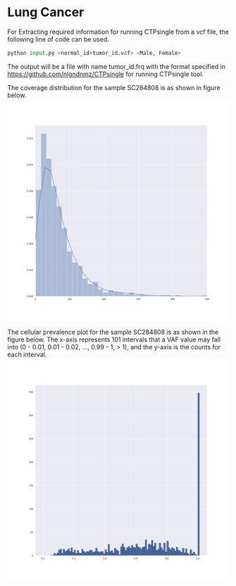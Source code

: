 # Lung Cancer


For Extracting required information for running CTPsingle from a vcf file, the following line of code can be used.

```python
python input.py <normal_id+tumor_id.vcf> <Male, Female>
```

The output will be a file with name tumor_id.frq with the format specified in https://github.com/nlgndnmz/CTPsingle for running CTPsingle tool.

The coverage distribution for the sample SC284808 is as shown in figure below.
![alt text](plots/combined_SC284808_cov.png?raw=true "Title")


The cellular prevalence plot for the sample SC284808 is as shown in the figure below.
The x-axis represents 101 intervals that a VAF value may fall into (0 - 0.01, 0.01 - 0.02, ..., 0.99 - 1, > 1), and the y-axis is the counts for each interval.
![alt text](plots/VAF_count.png?raw=true "Title")
